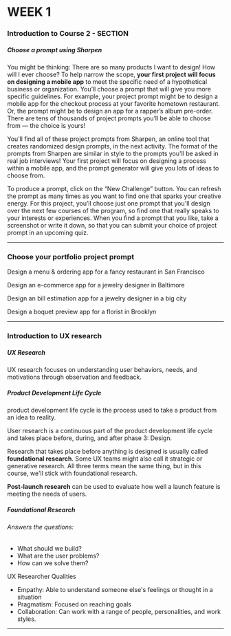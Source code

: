 # WEEK 1

### Introduction to Course 2 - SECTION 



##### Choose a prompt using Sharpen
You might be thinking: There are so many products I want to design! How will I ever choose? To help narrow the scope, **your first project will focus on designing a mobile app** to meet the specific need of a hypothetical business or organization. You’ll choose a prompt that will give you more specific guidelines. For example, your project prompt might be to design a mobile app for the checkout process at your favorite hometown restaurant. Or, the prompt might be to design an app for a rapper’s album pre-order. There are tens of thousands of project prompts you’ll be able to choose from — the choice is yours! 

You’ll find all of these project prompts from Sharpen, an online tool that creates randomized design prompts, in the next activity. The format of the prompts from Sharpen are similar in style to the prompts you'll be asked in real job interviews! Your first project will focus on designing a process within a mobile app, and the prompt generator will give you lots of ideas to choose from. 

To produce a prompt, click on the “New Challenge” button. You can refresh the prompt as many times as you want to find one that sparks your creative energy. For this project, you’ll choose just one prompt that you'll design over the next few courses of the program, so find one that really speaks to your interests or experiences. When you find a prompt that you like, take a screenshot or write it down, so that you can submit your choice of project prompt in an upcoming quiz.

---

### Choose your portfolio project prompt

Design a menu & ordering app
for a fancy restaurant in San Francisco

Design an e-commerce app
for a jewelry designer in Baltimore

Design an bill estimation app
for a jewelry designer in a big city

Design a boquet preview app
for a florist in Brooklyn

---
### Introduction to UX research

##### UX Research 
UX research focuses on understanding user behaviors, needs, and motivations through observation and feedback.

##### Product Development Life Cycle
product development life cycle is the process used to take a product from an idea to reality.

User research is a continuous part of the product development life cycle and takes place before, during, and after phase 3: Design.

Research that takes place before anything is designed is usually called **foundational research**. Some UX teams might also call it strategic or generative research. All three terms mean the same thing, but in this course, we'll stick with foundational research.

**Post-launch research** can be used to evaluate how well a launch feature is meeting the needs of users.
##### Foundational Research 
###### Answers the questions:
- What should we build? 
- What are the user problems? 
- How can we solve them? 

UX Researcher Qualities 

- Empathy: Able to understand someone else's feelings or thought in a situation
- Pragmatism: Focused on reaching goals
- Collaboration: Can work with a range of people, personalities, and work styles. 

---




